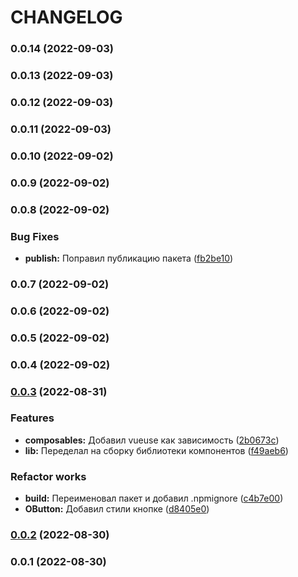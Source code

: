 # CHANGELOG
### 0.0.14 (2022-09-03)

### 0.0.13 (2022-09-03)

### 0.0.12 (2022-09-03)

### 0.0.11 (2022-09-03)

### 0.0.10 (2022-09-02)

### 0.0.9 (2022-09-02)

### 0.0.8 (2022-09-02)


### Bug Fixes

* **publish:** Поправил публикацию пакета ([fb2be10](https://github.com/ovchinnikov-lxs/o-components/commit/fb2be10d0867d6d5fd0916f01f58776e657b8c5f))

### 0.0.7 (2022-09-02)

### 0.0.6 (2022-09-02)

### 0.0.5 (2022-09-02)

### 0.0.4 (2022-09-02)

### [0.0.3](https://github.com/ovchinnikov-lxs/o-components/compare/v0.0.2...v0.0.3) (2022-08-31)


### Features

* **composables:** Добавил vueuse как зависимость ([2b0673c](https://github.com/ovchinnikov-lxs/o-components/commit/2b0673c732d862bb3ea6e67701bf241904bf9514))
* **lib:** Переделал на сборку библиотеки компонентов ([f49aeb6](https://github.com/ovchinnikov-lxs/o-components/commit/f49aeb6a52f1755f4d1d1d0baf6d5669fa01f178))


### Refactor works

* **build:** Переименовал пакет и добавил .npmignore ([c4b7e00](https://github.com/ovchinnikov-lxs/o-components/commit/c4b7e007660a22b041256085e0b9408d26cb97f4))
* **OButton:** Добавил стили кнопке ([d8405e0](https://github.com/ovchinnikov-lxs/o-components/commit/d8405e057a0d68d5dc754bb8c90b12c6c13456f3))

### [0.0.2](https://github.com/ovchinnikov-lxs/o-components/compare/v0.0.1...v0.0.2) (2022-08-30)

### 0.0.1 (2022-08-30)
